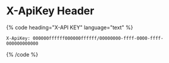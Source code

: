 # X-ApiKey Header

{% code heading="X-API KEY" language="text" %}

```text
X-ApiKey: 000000ffffff000000ffffff/00000000-ffff-0000-ffff-000000000000
```

{% /code %}
